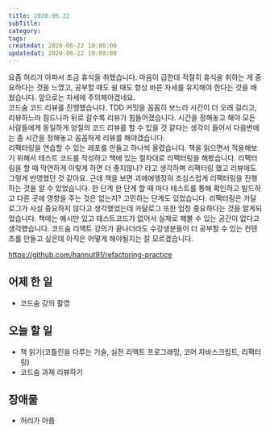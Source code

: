 ```yaml
---
title: 2020.06.22
subTitle:
category:
tags:
createdat: 2020-06-22 10:00:00
updatedat: 2020-06-22 10:00:00
---
```


요즘 허리가 아파서 조금 휴식을 취했습니다. 마음이 급한데 적절히 휴식을 취하는 게 중요하다는 것을 느꼈고, 공부할 때도 쉴 때도 항상 바른 자세를 유지해야 한다는 것을 배웠습니다. 앞으로는 자세에 주의해야겠네요.  
코드숨 코드 리뷰를 진행했습니다. TDD 커밋을 꼼꼼히 보느라 시간이 더 오래 걸리고, 리뷰하느라 힘드니까 뒤로 갈수록 리뷰가 힘들어졌습니다. 시간을 정해놓고 해야 모든 사람들에게 동일하게 양질의 코드 리뷰를 할 수 있을 것 같다는 생각이 들어서 다음번에는 좀 시간을 정해놓고 꼼꼼하게 리뷰를 해야겠습니다.  
리팩터링을 연습할 수 있는 레포를 만들고 하나씩 올렸습니다. 책을 읽으면서 적용해보기 위해서 테스트 코드를 작성하고 책에 있는 절차대로 리팩터링을 해봤습니다. 리팩터링을 할 때 막연하게 이렇게 하면 더 좋지않나? 라고 생각하며 리팩터링 했고 리뷰에도 그렇게 반영했던 것 같아요. 근데 책을 보면 괴에에엥장히 조심스럽게 리팩터링을 진행하는 것을 알 수 있었습니다. 한 단계 한 단계 할 때 마다 테스트를 통해 확인하고 빌드하고 다른 곳에 영향을 주는 것은 없는지? 고민하는 단계도 있었습니다. 리팩터링은 카달로그가 사실 중요하지 않다고 생각했었는데 카달로그 또한 엄청 중요하다는 것을 알게되었습니다. 책에는 예시만 있고 테스트코드가 없어서 실제로 해볼 수 있는 공간이 없다고 생각했습니다. 코드숨 리액트 강의가 끝나더라도 수강생분들이 더 공부할 수 있는 컨텐츠를 만들고 싶은데 아직은 어떻게 해야될지는 잘 모르겠습니다.  

<https://github.com/hannut91/refactoring-practice>

## 어제 한 일

* 코드숨 강의 촬영

## 오늘 할 일

* 책 읽기(코틀린을 다루는 기술, 실전 리액트 프로그래밍, 코어 자바스크립트, 리팩터링)
* 코드숨 과제 리뷰하기

## 장애물

* 허리가 아픔
